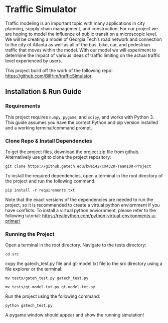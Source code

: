 # Traffic Simulator

Traffic modeling is an important topic with many applications in city planning, supply chain management, and construction. For our project we are hoping to model the influence of public transit on a microscopic level. We will be creating a model of Georgia Tech’s road network and connection to the city of Atlanta as well as all of the bus, bike, car, and pedestrian traffic that moves within the model. With our model we will experiment to determine the impact of various ideas of traffic limiting on the actual traffic level experienced by users.

This project build off the work of the following repo: https://github.com/BilHim/trafficSimulator

## Installation & Run Guide

### Requirements
This project requires `numpy`, `pygame`, and `scipy`, and works with Python 3.
This guide assumes you have the correct Python and pip version installed and a working terminal/command prompt.

### Clone Repo & Install Dependencies
To get the project files, download the project zip file from github. Alternatively use git to clone the project repository:

`git clone https://github.gatech.edu/bwei42/CX4320-Team100-Project`

To install the required dependencies, open a terminal in the root directory of the project and run the following command:

`pip install -r requirements.txt`

Note that the exact versions of the dependencies are needed to run the project, so it is recommended to create a virtual python enviornment if you have conflicts. To install a virtual python enviornment, please refer to the following tutorial: https://realpython.com/python-virtual-environments-a-primer/

### Running the Project
Open a terminal in the root directory. Navigate to the tests directory:

`cd src`

copy the gatech_test.py file and gt-model.txt file to the src directory using a file explorer or the terminal:

`mv tests/gateh_test.py gatech_test.py`

`mv tests/gt-model.txt.py gt-model.txt.py`

Run the project using the following command:

`python gatech_test.py`

A pygame window should appear and show the running simulation!






